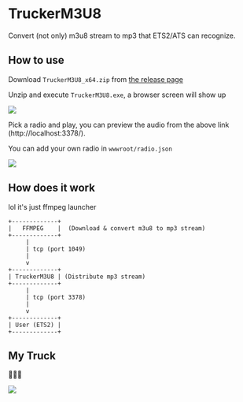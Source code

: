 # TruckerM3U8
Convert (not only) m3u8 stream to mp3 that ETS2/ATS can recognize.

## How to use

Download `TruckerM3U8_x64.zip` from [the release page](https://github.com/JCxYIS/TruckerM3U8/releases/latest)

Unzip and execute `TruckerM3U8.exe`, a browser screen will show up

![](https://i.imgur.com/Zbyd0I2.png)

Pick a radio and play, you can preview the audio from the above link (http://localhost:3378/).

You can add your own radio in `wwwroot/radio.json`

![](https://i.imgur.com/UHCEv7z.png)


## How does it work
lol it's just ffmpeg launcher
```
+-------------+                       
|   FFMPEG    |  (Download & convert m3u8 to mp3 stream)                   
+-------------+ 
     |
     | tcp (port 1049)
     |
     v
+-------------+
| TruckerM3U8 | (Distribute mp3 stream)
+-------------+
     |
     | tcp (port 3378)
     |
     v
+-------------+
| User (ETS2) |
+-------------+
```

## My Truck

🥰🥰🥰

![](https://i.imgur.com/cUkSVLW.jpg)
